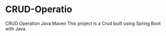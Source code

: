 # CRUD-Operatio
CRUD Operation
Java Maven This project is a Crud  built using Spring Boot with Java.

